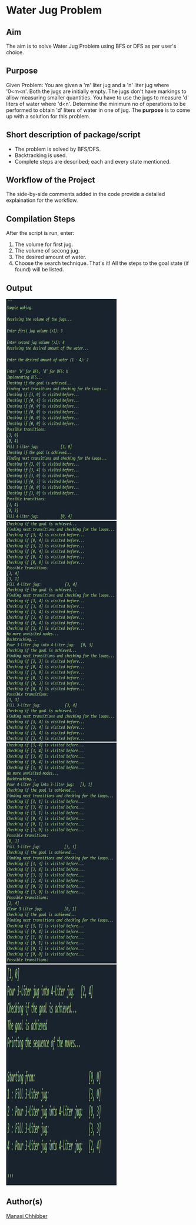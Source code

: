 # Water Jug Problem

## Aim

The aim is to solve Water Jug Problem using BFS or DFS as per user's choice.


## Purpose

Given Problem: You are given a 'm' liter jug and a 'n' liter jug where '0<m<n'. Both the jugs are initially empty. The jugs don't have markings to allow measuring smaller quantities. You have to use the jugs to measure 'd' liters of water where 'd<n'. Determine the minimum no of operations to be performed to obtain 'd' liters of water in one of jug. The **purpose** is to come up with a solution for this problem.


## Short description of package/script

- The problem is solved by BFS/DFS.
- Backtracking is used.
- Complete steps are described; each and every state mentioned.


## Workflow of the Project

The side-by-side comments added in the code provide a detailed explaination for the workflow.


## Compilation Steps

After the script is run, enter:
1. The volume for first jug.
2. The volume of secong jug.
3. The desired amount of water.
4. Choose the search technique.
That's it! All the steps to the goal state (if found) will be listed.


## Output

<img width = 300 height = 600 src="../Water Jug Problem/Images/ss1.png">
<img width = 300 height = 600 src="../Water Jug Problem/Images/ss2.png">
<img width = 300 height = 600 src="../Water Jug Problem/Images/ss3.png">
<img width = 300 height = 600 src="../Water Jug Problem/Images/ss4.png">

## Author(s)

[Manasi Chhibber](https://github.com/Manasi2001)
